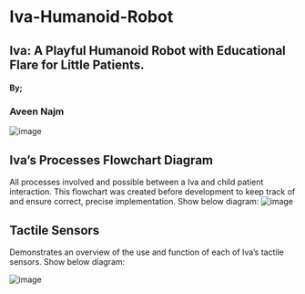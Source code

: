 # Iva-Humanoid-Robot
## Iva: A Playful Humanoid Robot with Educational Flare for Little Patients. 
#### By; 
### Aveen Najm 

![image](https://user-images.githubusercontent.com/81532727/119871772-b0ba8200-bf1a-11eb-91cc-7dbd6ad8e9ad.png)



## Iva’s Processes Flowchart Diagram 

All processes involved and possible between a Iva and child patient interaction. This flowchart was created before development to keep track of and ensure correct, precise implementation. Show below diagram:
![image](https://user-images.githubusercontent.com/81532727/119868211-ad24fc00-bf16-11eb-8892-652116ebd096.png)

## Tactile Sensors 
Demonstrates an overview of the use and function of each of Iva’s tactile sensors.
Show below diagram:

![image](https://user-images.githubusercontent.com/81532727/119868410-eb222000-bf16-11eb-817d-bd26d01997fc.png)


